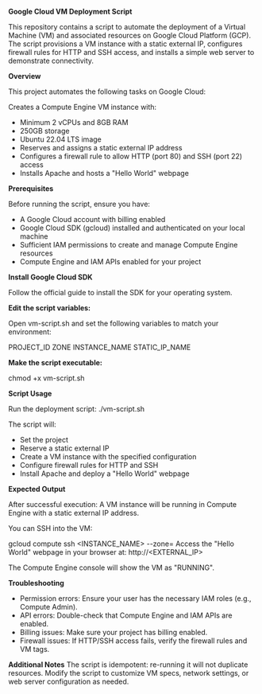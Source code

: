 **Google Cloud VM Deployment Script**

This repository contains a script to automate the deployment of a Virtual Machine (VM) and associated resources on Google Cloud Platform (GCP). The script provisions a VM instance with a static external IP, configures firewall rules for HTTP and SSH access, and installs a simple web server to demonstrate connectivity.


**Overview**

This project automates the following tasks on Google Cloud:

Creates a Compute Engine VM instance with:
- Minimum 2 vCPUs and 8GB RAM
- 250GB storage
- Ubuntu 22.04 LTS image
- Reserves and assigns a static external IP address
- Configures a firewall rule to allow HTTP (port 80) and SSH (port 22) access
- Installs Apache and hosts a "Hello World" webpage


**Prerequisites**

Before running the script, ensure you have:

- A Google Cloud account with billing enabled
- Google Cloud SDK (gcloud) installed and authenticated on your local machine
- Sufficient IAM permissions to create and manage Compute Engine resources
- Compute Engine and IAM APIs enabled for your project


**Install Google Cloud SDK**

Follow the official guide to install the SDK for your operating system.


**Edit the script variables:**

Open vm-script.sh and set the following variables to match your environment:

PROJECT_ID
ZONE
INSTANCE_NAME
STATIC_IP_NAME

**Make the script executable:**

chmod +x vm-script.sh


**Script Usage**

Run the deployment script:
./vm-script.sh

The script will:

- Set the project
- Reserve a static external IP
- Create a VM instance with the specified configuration
- Configure firewall rules for HTTP and SSH
- Install Apache and deploy a "Hello World" webpage

**Expected Output**

After successful execution:
A VM instance will be running in Compute Engine with a static external IP address.

You can SSH into the VM:

gcloud compute ssh <INSTANCE_NAME> --zone=<ZONE>
Access the "Hello World" webpage in your browser at:
http://<EXTERNAL_IP>

The Compute Engine console will show the VM as "RUNNING".

**Troubleshooting**

- Permission errors: Ensure your user has the necessary IAM roles (e.g., Compute Admin).
- API errors: Double-check that Compute Engine and IAM APIs are enabled.
- Billing issues: Make sure your project has billing enabled.
- Firewall issues: If HTTP/SSH access fails, verify the firewall rules and VM tags.

**Additional Notes**
The script is idempotent: re-running it will not duplicate resources.
Modify the script to customize VM specs, network settings, or web server configuration as needed.
